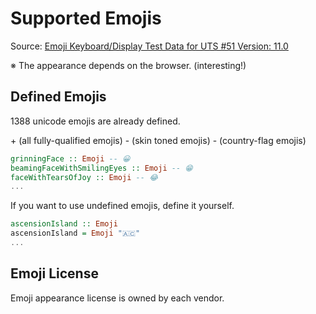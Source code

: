 # Supported Emojis

Source:
[Emoji Keyboard/Display Test Data for UTS #51 Version: 11.0](https://unicode.org/Public/emoji/11.0/emoji-test.txt)

※ The appearance depends on the browser.
(interesting!)

## Defined Emojis

1388 unicode emojis are already defined.

\+ (all fully-qualified emojis)
\- (skin toned emojis)
\- (country-flag emojis)

```PureScript
grinningFace :: Emoji -- 😀
beamingFaceWithSmilingEyes :: Emoji -- 😁
faceWithTearsOfJoy :: Emoji -- 😂
...
```

If you want to use undefined emojis, define it yourself.

```PureScript
ascensionIsland :: Emoji
ascensionIsland = Emoji "🇦🇨"
...
```

## Emoji License

Emoji appearance license is owned by each vendor.
